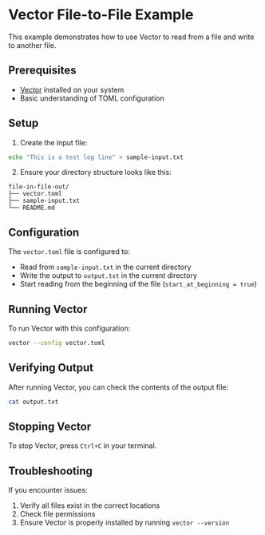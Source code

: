 # Vector File-to-File Example

This example demonstrates how to use Vector to read from a file and write to another file.

## Prerequisites

- [Vector](https://vector.dev) installed on your system
- Basic understanding of TOML configuration

## Setup

1. Create the input file:
```bash
echo "This is a test log line" > sample-input.txt
```

2. Ensure your directory structure looks like this:
```
file-in-file-out/
├── vector.toml
├── sample-input.txt
└── README.md
```

## Configuration

The `vector.toml` file is configured to:
- Read from `sample-input.txt` in the current directory
- Write the output to `output.txt` in the current directory
- Start reading from the beginning of the file (`start_at_beginning = true`)

## Running Vector

To run Vector with this configuration:

```bash
vector --config vector.toml
```

## Verifying Output

After running Vector, you can check the contents of the output file:

```bash
cat output.txt
```

## Stopping Vector

To stop Vector, press `Ctrl+C` in your terminal.

## Troubleshooting

If you encounter issues:
1. Verify all files exist in the correct locations
2. Check file permissions
3. Ensure Vector is properly installed by running `vector --version`

